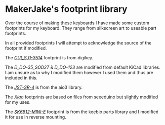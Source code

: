 # MakerJake's footprint library

Over the course of making these keyboards I have made some custom footprints for my keyboard. They range from silkscreen art to useable part footprints. 

In all provided footprints I will attempt to acknowledge the source of the footprint if modified.

The [*CUI_SJ1-3514*](https://www.digikey.com/en/products/detail/cui-devices/SJ1-3514/738682) footprint is from digikey.

The *D_DO-35_SOD27* & *D_DO-123* are modified from default KiCad libraries. I am unsure as to why I modified them however I used them and thus are included in this.

The [*JST-SR-4*](https://github.com/ai03-2725/random-keyboard-parts.pretty) is from the aio3 library.

The [*Xiao*](https://wiki.seeedstudio.com/Seeeduino-XIAO/#resourses) footprints are based on files from seeeduino but slightly modified for my uses. 

The [*SK6812-MINI-E*](https://github.com/keebio/Keebio-Parts.pretty/tree/master?tab=MIT-1-ov-file) footprint is from the keebio parts library and I modified it for use in reverse mounting. 
